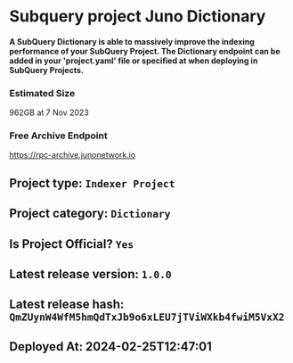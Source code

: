 # Subquery project Juno Dictionary
####  A SubQuery Dictionary is able to massively improve the indexing performance of your SubQuery Project. The Dictionary endpoint can be added in your 'project.yaml' file or specified at when deploying in SubQuery Projects.

### Estimated Size
962GB at 7 Nov 2023

### Free Archive Endpoint
https://rpc-archive.junonetwork.io

## Project type: `Indexer Project`

## Project category: `Dictionary`

## Is Project Official? `Yes`

## Latest release version: `1.0.0`

## Latest release hash: `QmZUynW4WfM5hmQdTxJb9o6xLEU7jTViWXkb4fwiM5VxX2`

## Deployed At: 2024-02-25T12:47:01